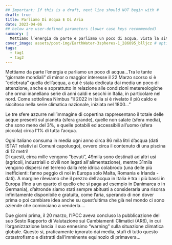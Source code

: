 ```yaml
---
## Important: If this is a draft, next line should NOT begin with #
draft: true
title: Parliamo Di Acqua E Di Aria
date: 2023-04-06
## below are user-defined parameters (lower case keys recommended)
summary: |
  Mettiamo l’energia da parte e parliamo un poco di acqua, vista la situazione estremamente siccitosa… Quanta acqua consumiamo? Quanta ce n’è? Quanta ne buttiamo via?
cover_image: assets/post-img/EarthWater-3spheres-1_286095_blljcz # optional
tags:
  - tag1
  - tag2
---
```


Mettiamo da parte l’energia e parliamo un poco di acqua…Tra le tante “giornate mondiali” di minor o maggior interesse il 22 Marzo scorso si è “celebrata” quella dell’acqua, a cui è stata dedicata dai media un poco di attenzione, anche e soprattutto in relazione alle condizioni metereologiche che ormai inanellano serie di anni caldi e secchi in Italia, in particolare nel nord. Come sottolinea Nimbus “il 2022 in Italia si è rivelato il più caldo e siccitoso nella serie climatica nazionale, iniziata nel 1800…”

Le tre sfere azzurre nell’immagine di copertina rappresentano il totale delle acque presenti sul pianeta (sfera grande), quelle non salate (sfera media), che sono meno del 3%, e quelle potabili ed accessibili all’uomo (sfera piccola) circa l’1% di tutta l’acqua.

Ogni italiano consuma in media ogni anno circa 86 mila litri d’acqua (dati ISTAT relativi ai Comuni capoluogo), ovvero circa il contenuto di una piscina di 12 metri!   
Di questi, circa mille vengono “bevuti”, 49mila sono destinati ad altri usi (agricoli, industriali o civili non legati all'alimentazione), mentre 31mila vengono dispersi nel terreno dalla rete idrica colabrodo (una delle più inefficienti: fanno peggio di noi in Europa solo Malta, Romania e Irlanda - dati). A margine rileviamo che il prezzo dell’acqua in Italia è tra i più bassi in Europa (fino a un quarto di quello che si paga ad esempio in Danimarca o in Germania), d’altronde siamo stati sempre abituati a considerarla una risorsa infinitamente disponibile e gratuita, come l’aria, sperando di non dover prima o poi cambiare idea anche su quest’ultima che già nel mondo ci sono aziende che cominciano a venderla….

Due giorni prima, il 20 marzo, l’IPCC aveva concluso la pubblicazione del suo Sesto Rapporto di Valutazione sui Cambiamenti Climatici (AR6), in cui l’organizzazione lancia il suo ennesimo “warning” sulla situazione climatica globale. Questo si, praticamente ignorato dai media, stufi di tutto questo catastrofismo e distratti dall’imminente equinozio di primavera...   


<!--
  created 2023-04-06 06:11:23.587297 +0200 CEST m=+0.116595168
-->